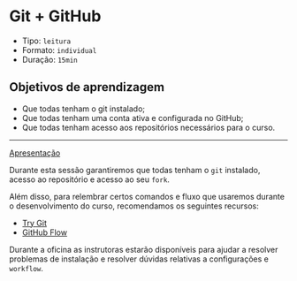 # Git + GitHub

* Tipo: `leitura`
* Formato: `individual`
* Duração: `15min`

## Objetivos de aprendizagem

* Que todas tenham o git instalado;
* Que todas tenham uma conta ativa e configurada no GitHub;
* Que todas tenham acesso aos repositórios necessários para o curso.

***

[Apresentação](https://docs.google.com/presentation/d/e/2PACX-1vTf3ugFgxfs9htTF8wXbEXc2v0BfoHbnQS7wZCBg41b_Hg5pQhuXQQWum4Q7CZVaeWFMeK0XSR_NgHl/embed?start=false&loop=false&delayms=60000&slide=id.g24e4217016_0_0)

Durante esta sessão garantiremos que todas tenham o `git` instalado, acesso ao
repositório e acesso ao seu `fork`.

Além disso, para relembrar certos comandos e fluxo que usaremos durante o
desenvolvimento do curso, recomendamos os seguintes recursos:

* [Try Git](https://try.github.io/levels/1/challenges/1)
* [GitHub Flow](https://services.github.com/on-demand/intro-to-github/)

Durante a oficina as instrutoras estarão disponíveis para ajudar a resolver
problemas de instalação e resolver dúvidas relativas a configurações e `workflow`.
